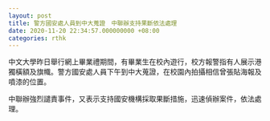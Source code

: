 ```yaml
---
layout: post
title: 警方國安處人員到中大蒐證　中聯辦支持果斷依法處理
date: 2020-11-20 22:34:57.000000000 +08:00
categories: rthk
---
```


中文大學昨日舉行網上畢業禮期間，有畢業生在校內遊行，校方報警指有人展示港獨橫額及旗幟。警方國安處人員下午到中大蒐證，在校園內拍攝相信曾張貼海報及噴漆的位置。

中聯辦強烈譴責事件，又表示支持國安機構採取果斷措施，迅速偵辦案件，依法處理。
